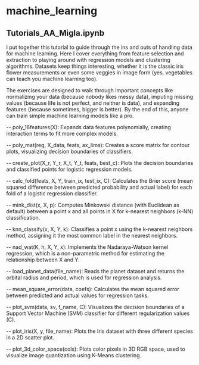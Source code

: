 # machine_learning
## Tutorials_AA_Migla.ipynb

I put together this tutorial to guide through the ins and outs of handling data for machine learning. Here I cover everything from feature selection and extraction to playing around with regression models and clustering algorithms. Datasets keep things interesting, whether it is the classic iris flower measurements or even some veggies in image form (yes, vegetables can teach you machine learning too).

The exercises are designed to walk through important concepts like normalizing your data (because nobody likes messy data), imputing missing values (because life is not perfect, and neither is data), and expanding features (because sometimes, bigger is better). By the end of this, anyone can train simple machine learning models like a pro.

-- poly_16features(X): Expands data features polynomially, creating interaction terms to fit more complex models.

-- poly_mat(reg, X_data, feats, ax_lims): Creates a score matrix for contour plots, visualizing decision boundaries of classifiers.

-- create_plot(X_r, Y_r, X_t, Y_t, feats, best_c): Plots the decision boundaries and classified points for logistic regression models.

-- calc_fold(feats, X, Y, train_ix, test_ix, C): Calculates the Brier score (mean squared difference between predicted probability and actual label) for each fold of a logistic regression classifier.

-- mink_dist(x, X, p): Computes Minkowski distance (with Euclidean as default) between a point x and all points in X for k-nearest neighbors (k-NN) classification.

-- knn_classify(x, X, Y, k): Classifies a point x using the k-nearest neighbors method, assigning it the most common label in the nearest neighbors.

-- nad_wat(K, h, X, Y, x): Implements the Nadaraya-Watson kernel regression, which is a non-parametric method for estimating the relationship between X and Y.

-- load_planet_data(file_name): Reads the planet dataset and returns the orbital radius and period, which is used for regression analysis.

-- mean_square_error(data, coefs): Calculates the mean squared error between predicted and actual values for regression tasks.

-- plot_svm(data, sv, f_name, C): Visualizes the decision boundaries of a Support Vector Machine (SVM) classifier for different regularization values (C).

-- plot_iris(X, y, file_name): Plots the Iris dataset with three different species in a 2D scatter plot.

-- plot_3d_color_space(cols): Plots color pixels in 3D RGB space, used to visualize image quantization using K-Means clustering.

